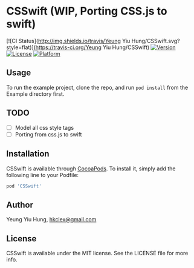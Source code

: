 # CSSwift (WIP, Porting CSS.js to swift)

[![CI Status](http://img.shields.io/travis/Yeung Yiu Hung/CSSwift.svg?style=flat)](https://travis-ci.org/Yeung Yiu Hung/CSSwift)
[![Version](https://img.shields.io/cocoapods/v/CSSwift.svg?style=flat)](http://cocoapods.org/pods/CSSwift)
[![License](https://img.shields.io/cocoapods/l/CSSwift.svg?style=flat)](http://cocoapods.org/pods/CSSwift)
[![Platform](https://img.shields.io/cocoapods/p/CSSwift.svg?style=flat)](http://cocoapods.org/pods/CSSwift)

## Usage

To run the example project, clone the repo, and run `pod install` from the Example directory first.

## TODO

- [ ] Model all css style tags
- [ ] Porting from css.js to swift

## Installation

CSSwift is available through [CocoaPods](http://cocoapods.org). To install
it, simply add the following line to your Podfile:

```ruby
pod 'CSSwift'
```

## Author

Yeung Yiu Hung, hkclex@gmail.com

## License

CSSwift is available under the MIT license. See the LICENSE file for more info.
